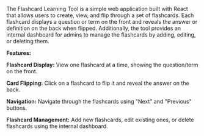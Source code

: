 
The Flashcard Learning Tool is a simple web application built with React that allows users to create, view, and flip through a set of flashcards. Each flashcard displays a question or term on the front and reveals the answer or definition on the back when flipped. Additionally, the tool provides an internal dashboard for admins to manage the flashcards by adding, editing, or deleting them.

**Features:**

**Flashcard Display:** View one flashcard at a time, showing the question/term on the front.

**Card Flipping:** Click on a flashcard to flip it and reveal the answer on the back.

**Navigation:** Navigate through the flashcards using "Next" and "Previous" buttons.

**Flashcard Management:** Add new flashcards, edit existing ones, or delete flashcards using the internal dashboard.
